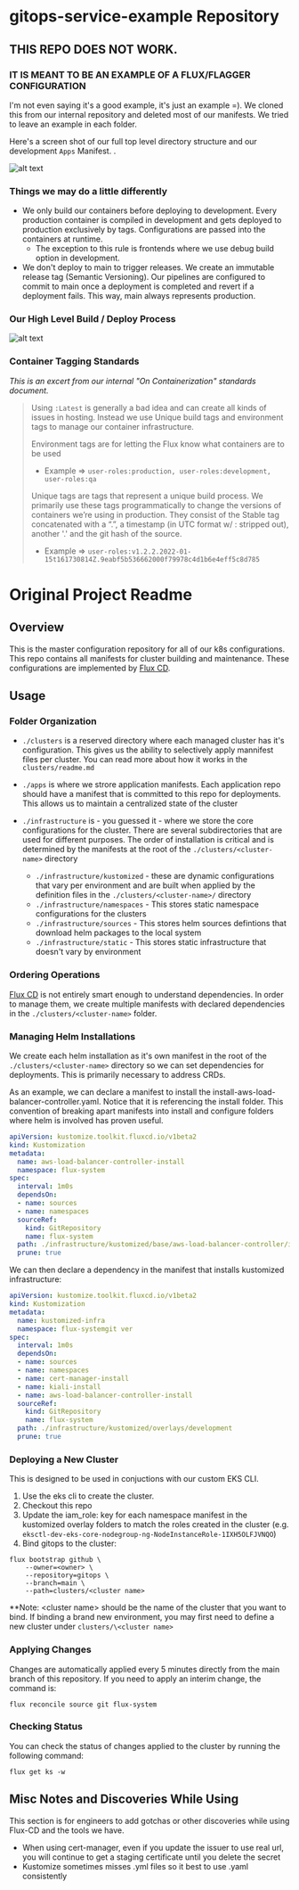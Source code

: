 # gitops-service-example Repository

## THIS REPO DOES NOT WORK. 

### IT IS MEANT TO BE AN EXAMPLE OF A FLUX/FLAGGER CONFIGURATION
I'm not even saying it's a good example, it's just an example =). We cloned this from our internal repository and deleted most of our manifests. We tried to leave an example in each folder. 

Here's a screen shot of our full top level directory structure and our development `Apps` Manifest. .

![alt text](_assets/directory-structure.png)


### Things we may do a little differently
- We only build our containers before deploying to development. Every production container is compiled in development and gets deployed to production exclusively by tags. Configurations are passed into the containers at runtime. 
  - The exception to this rule is frontends where we use debug build option in development.
- We don't deploy to main to trigger releases. We create an immutable release tag (Semantic Versioning). Our pipelines are configured to commit to main once a deployment is completed and revert if a deployment fails. This way, main always represents production. 

### Our High Level Build / Deploy Process
![alt text](_assets/container-deployment.jpg)

### Container Tagging Standards
*This is an excert from our internal "On Containerization" standards document.*
>Using `:Latest` is generally a bad idea and can create all kinds of issues in hosting. Instead we use Unique build tags and environment tags to manage our container infrastructure. 
>
>Environment tags are for letting the Flux know what containers are to be used
>
> - Example => `user-roles:production, user-roles:development, user-roles:qa`
>
>Unique tags are tags that represent a unique build process. We primarily use these tags programmatically to change the versions of containers we’re using in production. They consist of the Stable tag concatenated with a “.”, a timestamp (in UTC format w/ : stripped out), another '.' and the git hash of the source.
>
> - Example => `user-roles:v1.2.2.2022-01-15t161730814Z.9eabf5b536662000f79978c4d1b6e4eff5c8d785`

# Original Project Readme

## Overview

This is the master configuration repository for all of our k8s configurations. This repo contains all manifests for cluster building and maintenance. These configurations are implemented by [Flux CD](https://fluxcd.io/).

## Usage

### Folder Organization

- `./clusters` is a reserved directory where each managed cluster has it's configuration. This gives us the ability to selectively apply mannifest files per cluster. You can read more about how it works in the `clusters/readme.md`

- `./apps` is where we strore application manifests. Each application repo should have a manifest that is committed to this repo for deployments. This allows us to maintain a centralized state of the cluster

- `./infrastructure` is - you guessed it - where we store the core configurations for the cluster. There are several subdirectories that are used for different purposes. The order of installation is critical and is determined by the manifests at the root of the `./clusters/<cluster-name>` directory
  - `./infrastructure/kustomized` - these are dynamic configurations that vary per environment and are built when applied by the definition files in the `./clusters/<cluster-name>/` directory
  - `./infrastructure/namespaces` - This stores static namespace configurations for the clusters
  - `./infrastructure/sources` - This stores helm sources defintions that download helm packages to the local system
  - `./infrastructure/static` - This stores static infrastructure that doesn't vary by environment

### Ordering Operations

[Flux CD](https://fluxcd.io/) is not entirely smart enough to understand dependencies. In order to manage them, we create multiple manifests with declared dependencies in the `./clusters/<cluster-name>` folder.

### Managing Helm Installations

We create each helm installation as it's own manifest in the root of the `./clusters/<cluster-name>` directory so we can set dependencies for deployments. This is primarily necessary to address CRDs.

As an example, we can declare a manifest to install the install-aws-load-balancer-controller.yaml. Notice that it is referencing the install folder. This convention of breaking apart manifests into install and configure folders where helm is involved has proven useful.

```YAML
apiVersion: kustomize.toolkit.fluxcd.io/v1beta2
kind: Kustomization
metadata:
  name: aws-load-balancer-controller-install
  namespace: flux-system
spec:
  interval: 1m0s
  dependsOn:
  - name: sources
  - name: namespaces
  sourceRef:
    kind: GitRepository
    name: flux-system
  path: ./infrastructure/kustomized/base/aws-load-balancer-controller/install
  prune: true 
```

We can then declare a dependency in the manifest that installs kustomized infrastructure:

```yaml
apiVersion: kustomize.toolkit.fluxcd.io/v1beta2
kind: Kustomization
metadata:
  name: kustomized-infra
  namespace: flux-systemgit ver
spec:
  interval: 1m0s
  dependsOn:
  - name: sources
  - name: namespaces
  - name: cert-manager-install
  - name: kiali-install
  - name: aws-load-balancer-controller-install
  sourceRef:
    kind: GitRepository
    name: flux-system
  path: ./infrastructure/kustomized/overlays/development
  prune: true 

```

### Deploying a New Cluster

This is designed to be used in conjuctions with our custom EKS CLI.

1. Use the eks cli to create the cluster.
2. Checkout this repo 
3. Update the iam_role: key for each namespace manifest in the kustomized overlay folders to match the roles created in the cluster (e.g. `eksctl-dev-eks-core-nodegroup-ng-NodeInstanceRole-1IXH5OLFJVNQO`)
4. Bind gitops to the cluster:

```shell
flux bootstrap github \
    --owner=<owner> \
    --repository=gitops \
    --branch=main \
    --path=clusters/<cluster name>
```

**Note: \<cluster name> should be the name of the cluster that you want to bind. If binding a brand new environment, you may first need to define a new cluster under `clusters/\<cluster name>`

### Applying Changes

Changes are automatically applied every 5 minutes directly from the main branch of this repository. If you need to apply an interim change, the command is:

```shell
flux reconcile source git flux-system
```

### Checking Status

You can check the status of changes applied to the cluster by running the following command:

```shell
flux get ks -w
```

## Misc Notes and Discoveries While Using

This section is for engineers to add gotchas or other discoveries while using Flux-CD and the tools we have.

- When using cert-manager, even if you update the issuer to use real url, you will continue to get a staging certificate until you delete the secret
- Kustomize sometimes misses .yml files so it best to use .yaml consistently
